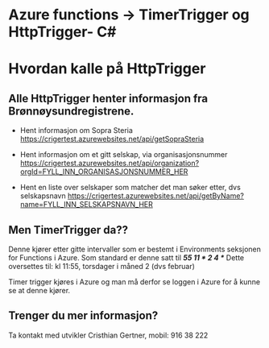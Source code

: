 # Azure functions -> TimerTrigger og HttpTrigger- C<span>#</span>

# Hvordan kalle på HttpTrigger

## Alle HttpTrigger henter informasjon fra Brønnøysundregistrene.

- Hent informasjon om Sopra Steria
  https://crigertest.azurewebsites.net/api/getSopraSteria
  
- Hent informasjon om et gitt selskap, via organisasjonsnummer
  https://crigertest.azurewebsites.net/api/organization?orgId=FYLL_INN_ORGANISASJONSNUMMER_HER

- Hent en liste over selskaper som matcher det man søker etter, dvs selskapsnavn
  https://crigertest.azurewebsites.net/api/getByName?name=FYLL_INN_SELSKAPSNAVN_HER

## Men TimerTrigger da??
Denne kjører etter gitte intervaller som er bestemt i Environments seksjonen for Functions i Azure.
Som standard er denne satt til ___55 11 * 2 4 *___
Dette oversettes til: kl 11:55, torsdager i måned 2 (dvs februar)

Timer trigger kjøres i Azure og man må derfor se loggen i Azure for å kunne se at denne kjører.

## Trenger du mer informasjon?
Ta kontakt med utvikler Cristhian Gertner, mobil: 916 38 222
